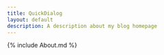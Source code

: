 ```yaml
---
title: QuickDialog
layout: default
description: A description about my blog homepage
---
```


{% include About.md %}